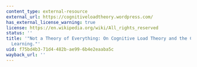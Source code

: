 ```yaml
---
content_type: external-resource
external_url: https://cognitiveloadtheory.wordpress.com/
has_external_license_warning: true
license: https://en.wikipedia.org/wiki/All_rights_reserved
status: ''
title: '"Not a Theory of Everything: On Cognitive Load Theory and the Complexity of
  Learning."'
uid: f75bd4b3-71d4-482b-ae99-6b4e2eaaba5c
wayback_url: ''
---
```

